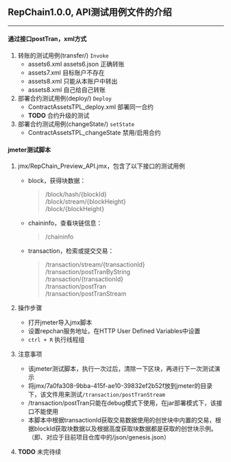 ## RepChain1.0.0, API测试用例文件的介绍
***
#### 通过接口postTran，xml方式
1. 转账的测试用例(transfer/)   `Invoke`
   * assets6.xml assets6.json 正确转账
   * assets7.xml 目标账户不存在
   * assets8.xml 只能从本账户中转出
   * assets8.xml 自己给自己转账
2. 部署合约测试用例(deploy/)  `Deploy`
   * ContractAssetsTPL_deploy.xml 部署同一合约
   * **TODO** 合约升级的测试
3. 部署合约测试用例(changeState/)   `setState`
   * ContractAssetsTPL_changeState 禁用/启用合约

#### jmeter测试脚本
1. jmx/RepChain_Preview_API.jmx，包含了以下接口的测试用例
   * block，获得块数据：
     > /block/hash/{blockId} <br>
       /block/stream/{blockHeight} <br>
       /block/{blockHeight} 
   * chaininfo，查看块链信息：
     >/chaininfo
   * transaction，检索或提交交易：
     >/transaction/stream/{transactionId} <br>
      /transaction/postTranByString <br>
      /transaction/{transactionId} <br>
      /transaction/postTran <br>
      /transaction/postTranStream

2. 操作步骤
   * 打开jmeter导入jmx脚本
   * 设置repchan服务地址，在HTTP User Defined Variables中设置
   * `ctrl + R` 执行线程组
3. 注意事项
   * 该jmeter测试脚本，执行一次过后，清除一下区块，再进行下一次测试演示
   * 将jmx/7a0fa308-9bba-415f-ae10-39832ef2b52f放到jmeter的目录下，该文件用来测试`/transaction/postTranStream`
   * /transaction/postTran只能在debug模式下使用，在jar部署模式下，该接口不能使用
   * 本脚本中根据transactionId获取交易数据使用的创世块中内置的交易，根据blockId获取块数据以及根据高度获取块数据都是获取的创世块示例。（即、对应于目前项目仓库中的/json/genesis.json）
4. **TODO**  未完待续